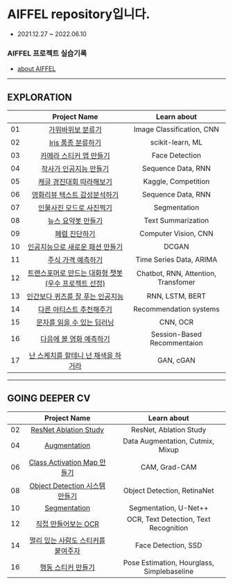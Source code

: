 # AIFFEL repository입니다.

* 2021.12.27 ~ 2022.06.10

### AIFFEL 프로젝트 실습기록

* [about AIFFEL](https://aiffel.io/)

---
## EXPLORATION

|  |               Project Name               |       Learn about       |
|:--:|:---------------------------------------------:|:----------------------:|
|01|[가위바위보 분류기](./Exploration/[01]rock_scissor_paper.ipynb)            |Image Classification, CNN|
|02|[Iris 품종 분류하기](./Exploration/[02]sklearn_datasets_classification.ipynb)           |scikit-learn, ML        |
|03|[카메라 스티커 앱 만들기](./Exploration/[03]sticker_app.ipynb)       |Face Detection          |
|04|[작사가 인공지능 만들기](./Exploration/[04]lyricist.ipynb)        |Sequence Data, RNN     |
|05|[캐글 경진대회 따라해보기](./Exploration/[05]my_first_kaggle.ipynb)      |Kaggle, Competition    |
|06|[영화리뷰 텍스트 감성분석하기](./Exploration/[06]sentiment_classification.ipynb)  |Sequence Data, RNN      |
|07|[인물사진 모드로 사진찍기](./Exploration/[07]human_segmentation.ipynb)      |Segmentation           |
|08|[뉴스 요약봇 만들기](./Exploration/[08]news_summarization.ipynb)           |Text Summarization     |
|09|[폐렴 진단하기](./Exploration/[09]pneumonia_diagnosis.ipynb)                |Computer Vision, CNN   |
|10|[인공지능으로 새로운 패션 만들기](./Exploration/[10]dcgan_newimage.ipynb) |DCGAN                  |
|11|[주식 가격 예측하기](./Exploration/[11]stock_prediction.ipynb)           |Time Series Data, ARIMA|
|12|[트랜스포머로 만드는 대화형 챗봇(우수 프로젝트 선정)](./Exploration/[12]transformer_chatbot.ipynb)|Chatbot, RNN, Attention, Transfomer|
|13|[인간보다 퀴즈를 잘 푸는 인공지능](./Exploration/[13]bert_qna.ipynb) |RNN, LSTM, BERT      |
|14|[다른 아티스트 추천해주기](./Exploration/[14]movielens.ipynb)      |Recommendation systems |
|15|[문자를 읽을 수 있는 딥러닝](./Exploration/[15]ocr.ipynb)    |CNN, OCR                |
|16|[다음에 볼 영화 예측하기](./Exploration/[16]movielens_sbr.ipynb)       |Session-Based Recommentaion|
|17|[난 스케치를 할테니 넌 채색을 하거라](./Exploration/[17]segmentation_map.ipynb)|GAN, cGAN           |

---
## GOING DEEPER CV

|    |               Project Name               |         Learn about         |
|:--:|:------------------------------------------------:|:---------------------------------:|
|02|[ResNet Ablation Study](./Going_Deeper_CV/[02]Resnet_Ablation_Study.ipynb)        |ResNet, Ablation Study             |
|04|[Augmentation](./Going_Deeper_CV/[04]cutmix_vs_mixup.ipynb)               |Data Augmentation, Cutmix, Mixup   |
|06|[Class Activation Map 만들기](./Going_Deeper_CV/[06]class_activation_map.ipynb)  |CAM, Grad-CAM                       |
|08|[Object Detection 시스템 만들기](./Going_Deeper_CV/[08]object_detection.ipynb)|Object Detection, RetinaNet        |
|10|[Segmentation](./Going_Deeper_CV/[10]sementic_segmentation.ipynb)               |Segmentation, U-Net++              |
|12|[직접 만들어보는 OCR](./Going_Deeper_CV/[12]crnn_ocr.ipynb)           |OCR, Text Detection, Text Recognition|
|14|[멀리 있는 사람도 스티커를 붙여주자](./Going_Deeper_CV/[14]ssd_face_detection.ipynb)|Face Detection, SSD               |
|16|[행동 스티커 만들기](./Going_Deeper_CV/[16]human_pose_estimation.ipynb)            |Pose Estimation, Hourglass, Simplebaseline|


